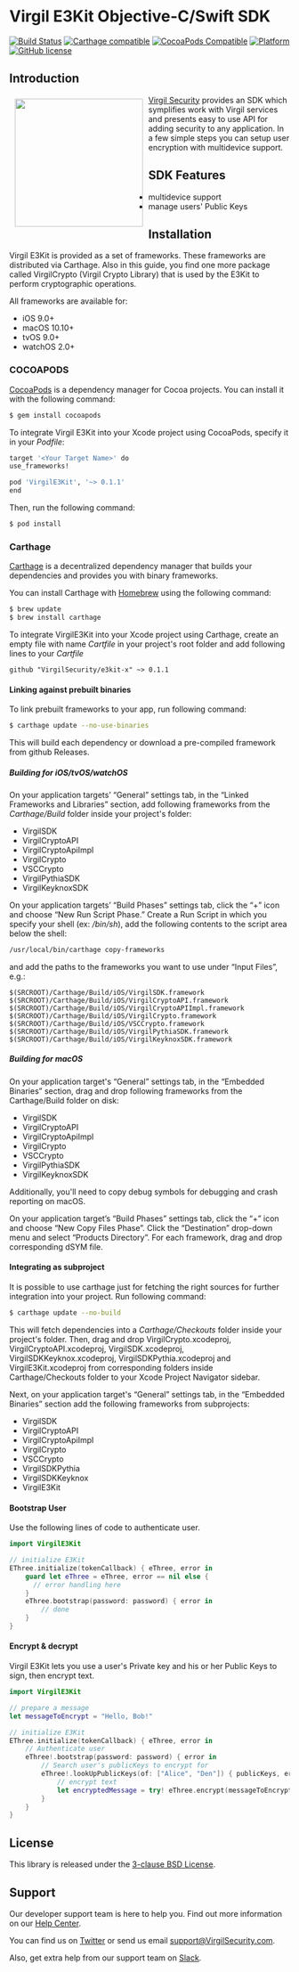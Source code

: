 # Virgil E3Kit Objective-C/Swift SDK

[![Build Status](https://api.travis-ci.org/VirgilSecurity/e3kit-x.svg?branch=master)](https://travis-ci.com/VirgilSecurity/e3kit-x)
[![Carthage compatible](https://img.shields.io/badge/Carthage-compatible-4BC51D.svg?style=flat)](https://github.com/Carthage/Carthage)
[![CocoaPods Compatible](https://img.shields.io/cocoapods/v/VirgilE3Kit.svg)](https://cocoapods.org/pods/VirgilE3Kit)
[![Platform](https://img.shields.io/cocoapods/p/VirgilE3Kit.svg?style=flat)](http://cocoadocs.org/docsets/VirgilE3Kit)
[![GitHub license](https://img.shields.io/badge/license-BSD%203--Clause-blue.svg)](https://github.com/VirgilSecurity/virgil/blob/master/LICENSE)


## Introduction

<a href="https://developer.virgilsecurity.com/docs"><img width="230px" src="https://cdn.virgilsecurity.com/assets/images/github/logos/virgil-logo-red.png" align="left" hspace="10" vspace="6"></a> [Virgil Security](https://virgilsecurity.com) provides an SDK which symplifies work with Virgil services and presents easy to use API for adding security to any application. In a few simple steps you can setup user encryption with multidevice support.

## SDK Features
- multidevice support
- manage users' Public Keys


## Installation

Virgil E3Kit is provided as a set of frameworks. These frameworks are distributed via Carthage.  Also in this guide, you find one more package called VirgilCrypto (Virgil Crypto Library) that is used by the E3Kit to perform cryptographic operations.

All frameworks are available for:
- iOS 9.0+
- macOS 10.10+
- tvOS 9.0+
- watchOS 2.0+

### COCOAPODS

[CocoaPods](http://cocoapods.org) is a dependency manager for Cocoa projects. You can install it with the following command:

```bash
$ gem install cocoapods
```

To integrate Virgil E3Kit into your Xcode project using CocoaPods, specify it in your *Podfile*:

```bash
target '<Your Target Name>' do
use_frameworks!

pod 'VirgilE3Kit', '~> 0.1.1'
end
```

Then, run the following command:

```bash
$ pod install
```

### Carthage

[Carthage](https://github.com/Carthage/Carthage) is a decentralized dependency manager that builds your dependencies and provides you with binary frameworks.

You can install Carthage with [Homebrew](http://brew.sh/) using the following command:

```bash
$ brew update
$ brew install carthage
```

To integrate VirgilE3Kit into your Xcode project using Carthage, create an empty file with name *Cartfile* in your project's root folder and add following lines to your *Cartfile*

```
github "VirgilSecurity/e3kit-x" ~> 0.1.1
```

#### Linking against prebuilt binaries

To link prebuilt frameworks to your app, run following command:

```bash
$ carthage update --no-use-binaries
```

This will build each dependency or download a pre-compiled framework from github Releases.

##### Building for iOS/tvOS/watchOS

On your application targets’ “General” settings tab, in the “Linked Frameworks and Libraries” section, add following frameworks from the *Carthage/Build* folder inside your project's folder:
 - VirgilSDK
 - VirgilCryptoAPI
 - VirgilCryptoApiImpl
 - VirgilCrypto
 - VSCCrypto
 - VirgilPythiaSDK
 - VirgilKeyknoxSDK

On your application targets’ “Build Phases” settings tab, click the “+” icon and choose “New Run Script Phase.” Create a Run Script in which you specify your shell (ex: */bin/sh*), add the following contents to the script area below the shell:

```bash
/usr/local/bin/carthage copy-frameworks
```

and add the paths to the frameworks you want to use under “Input Files”, e.g.:

```
$(SRCROOT)/Carthage/Build/iOS/VirgilSDK.framework
$(SRCROOT)/Carthage/Build/iOS/VirgilCryptoAPI.framework
$(SRCROOT)/Carthage/Build/iOS/VirgilCryptoAPIImpl.framework
$(SRCROOT)/Carthage/Build/iOS/VirgilCrypto.framework
$(SRCROOT)/Carthage/Build/iOS/VSCCrypto.framework
$(SRCROOT)/Carthage/Build/iOS/VirgilPythiaSDK.framework
$(SRCROOT)/Carthage/Build/iOS/VirgilKeyknoxSDK.framework
```

##### Building for macOS

On your application target's “General” settings tab, in the “Embedded Binaries” section, drag and drop following frameworks from the Carthage/Build folder on disk:
 - VirgilSDK
 - VirgilCryptoAPI
 - VirgilCryptoApiImpl
 - VirgilCrypto
 - VSCCrypto
 - VirgilPythiaSDK
 - VirgilKeyknoxSDK

Additionally, you'll need to copy debug symbols for debugging and crash reporting on macOS.

On your application target’s “Build Phases” settings tab, click the “+” icon and choose “New Copy Files Phase”.
Click the “Destination” drop-down menu and select “Products Directory”. For each framework, drag and drop corresponding dSYM file.

#### Integrating as subproject

It is possible to use carthage just for fetching the right sources for further integration into your project.
Run following command:

```bash
$ carthage update --no-build
```

This will fetch dependencies into a *Carthage/Checkouts* folder inside your project's folder. Then, drag and drop VirgilCrypto.xcodeproj, VirgilCryptoAPI.xcodeproj, VirgilSDK.xcodeproj, VirgilSDKKeyknox.xcodeproj, VirgilSDKPythia.xcodeproj and VirgilE3Kit.xcodeproj from corresponding folders inside Carthage/Checkouts folder to your Xcode Project Navigator sidebar.

Next, on your application target's “General” settings tab, in the “Embedded Binaries” section add the following frameworks from subprojects:
 - VirgilSDK
 - VirgilCryptoAPI
 - VirgilCryptoApiImpl
 - VirgilCrypto
 - VSCCrypto
 - VirgilSDKPythia
 - VirgilSDKKeyknox
 - VirgilE3Kit


#### Bootstrap User
Use the following lines of code to authenticate user.

```swift
import VirgilE3Kit

// initialize E3Kit
EThree.initialize(tokenCallback) { eThree, error in 
    guard let eThree = eThree, error == nil else {
      // error handling here
    }
    eThree.bootstrap(password: password) { error in 
        // done
    }
}
```

#### Encrypt & decrypt

Virgil E3Kit lets you use a user's Private key and his or her Public Keys to sign, then encrypt text.

```swift
import VirgilE3Kit

// prepare a message
let messageToEncrypt = "Hello, Bob!"

// initialize E3Kit
EThree.initialize(tokenCallback) { eThree, error in 
    // Authenticate user 
    eThree!.bootstrap(password: password) { error in 
        // Search user's publicKeys to encrypt for
        eThree!.lookUpPublicKeys(of: ["Alice", "Den"]) { publicKeys, errors in 
            // encrypt text
            let encryptedMessage = try! eThree.encrypt(messageToEncrypt, for: publicKeys)
        }
    }
}
```

## License

This library is released under the [3-clause BSD License](LICENSE).

## Support
Our developer support team is here to help you. Find out more information on our [Help Center](https://help.virgilsecurity.com/).

You can find us on [Twitter](https://twitter.com/VirgilSecurity) or send us email support@VirgilSecurity.com.

Also, get extra help from our support team on [Slack](https://virgilsecurity.slack.com/join/shared_invite/enQtMjg4MDE4ODM3ODA4LTc2OWQwOTQ3YjNhNTQ0ZjJiZDc2NjkzYjYxNTI0YzhmNTY2ZDliMGJjYWQ5YmZiOGU5ZWEzNmJiMWZhYWVmYTM).

[_virgil_crypto]: https://github.com/VirgilSecurity/crypto-x
[_cards_service]: https://developer.virgilsecurity.com/docs/api-reference/card-service/v5
[_use_card]: https://developer.virgilsecurity.com/docs/swift/how-to/public-key-management/v5/use-card-for-crypto-operation
[_get_card]: https://developer.virgilsecurity.com/docs/swift/how-to/public-key-management/v5/get-card
[_search_card]: https://developer.virgilsecurity.com/docs/swift/how-to/public-key-management/v5/search-card
[_create_card]: https://developer.virgilsecurity.com/docs/swift/how-to/public-key-management/v5/create-card
[_own_crypto]: https://developer.virgilsecurity.com/docs/swift/how-to/setup/v5/setup-own-crypto-library
[_key_storage]: https://developer.virgilsecurity.com/docs/swift/how-to/setup/v5/setup-key-storage
[_card_verifier]: https://developer.virgilsecurity.com/docs/swift/how-to/setup/v5/setup-card-verifier
[_card_manager]: https://developer.virgilsecurity.com/docs/swift/how-to/setup/v5/setup-card-manager
[_setup_authentication]: https://developer.virgilsecurity.com/docs/swift/how-to/setup/v5/setup-authentication
[_reference_api]: https://developer.virgilsecurity.com/docs/api-reference
[_configure_sdk]: https://developer.virgilsecurity.com/docs/how-to#sdk-configuration
[_more_examples]: https://developer.virgilsecurity.com/docs/how-to#public-key-management
